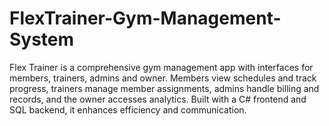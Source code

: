 # FlexTrainer-Gym-Management-System
Flex Trainer is a comprehensive gym management app with interfaces for members, trainers, admins and owner. Members view schedules and track progress, trainers manage member assignments, admins handle billing and records, and the owner accesses analytics. Built with a C# frontend and SQL backend, it enhances efficiency and communication.
